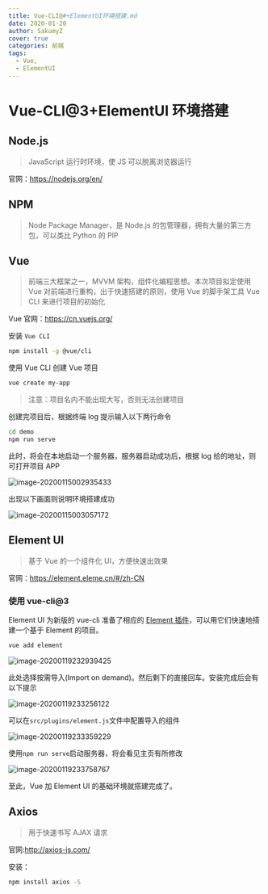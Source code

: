 ```yaml
---
title: Vue-CLI@#+ElementUI环境搭建.md
date: 2020-01-20
author: SakumyZ
cover: true
categories: 前端
tags:
  - Vue,
  - ElementUI
---
```


# Vue-CLI@3+ElementUI 环境搭建

## Node.js

> JavaScript 运行时环境，使 JS 可以脱离浏览器运行

官网：https://nodejs.org/en/

## NPM

> Node Package Manager，是 Node.js 的包管理器，拥有大量的第三方包，可以类比 Python 的 PIP

## Vue

> 前端三大框架之一，MVVM 架构，组件化编程思想。本次项目拟定使用 Vue 对前端进行重构，出于快速搭建的原则，使用 Vue 的脚手架工具 Vue CLI 来进行项目的初始化

Vue 官网：https://cn.vuejs.org/

安装 `Vue CLI`

```bash
npm install -g @vue/cli
```

使用 Vue CLI 创建 Vue 项目

```bash
vue create my-app
```

> 注意：项目名内不能出现大写，否则无法创建项目

创建完项目后，根据终端 log 提示输入以下两行命令

```bash
cd demo
npm run serve
```

此时，将会在本地启动一个服务器，服务器启动成功后，根据 log 给的地址，则可打开项目 APP

![image-20200115002935433](C:\Users\AkSa\Desktop\imgs\image-20200115002935433.png)

出现以下画面则说明环境搭建成功

![image-20200115003057172](http://sakumyz.xyz/static/images/image-20200115003057172.png)

## Element UI

> 基于 Vue 的一个组件化 UI，方便快速出效果

官网：https://element.eleme.cn/#/zh-CN

### 使用 vue-cli@3

Element UI 为新版的 vue-cli 准备了相应的 [Element 插件](https://github.com/ElementUI/vue-cli-plugin-element)，可以用它们快速地搭建一个基于 Element 的项目。

```bash
vue add element
```

![image-20200119232939425](http://sakumyz.xyz/static/images/image-20200119232939425.png)

此处选择按需导入(Import on demand)。然后剩下的直接回车。安装完成后会有以下提示

![image-20200119233256122](http://sakumyz.xyz/static/images/image-20200119233256122.png)

可以在`src/plugins/element.js`文件中配置导入的组件

![image-20200119233359229](http://sakumyz.xyz/static/images/image-20200119233359229.png)

使用`npm run serve`启动服务器，将会看见主页有所修改

![image-20200119233758767](http://sakumyz.xyz/static/images/image-20200119233758767.png)

至此，Vue 加 Element UI 的基础环境就搭建完成了。

## Axios

> 用于快速书写 AJAX 请求

官网:http://axios-js.com/

安装：

```bash
npm install axios -S
```

